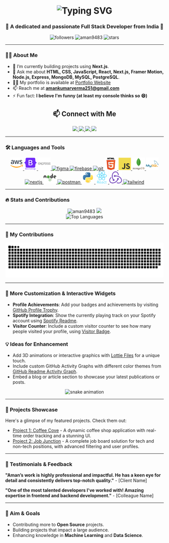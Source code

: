 <h1 align="center">
  <img src="https://readme-typing-svg.herokuapp.com?font=Fira+Code&weight=500&size=25&pause=1000&color=F7C610&background=FFFFFF00&width=435&lines=Hi+there!+I'm+Aman+Verma+👋;Passionate+Full+Stack+Web+Developer;Welcome+to+my+GitHub+profile!+" alt="Typing SVG" />
</h1>

<h3 align="center">🚀 A dedicated and passionate Full Stack Developer from India 🚀</h3>

<p align="center">
  <img src="https://img.shields.io/github/followers/aman9483?label=Followers&style=social" alt="followers" /> 
  <img src="https://komarev.com/ghpvc/?username=aman9483&label=Profile%20views&color=0e75b6&style=flat" alt="aman9483" /> 
  <img src="https://img.shields.io/github/stars/aman9483?affiliations=OWNER%2CCONTRIBUTOR&style=social" alt="stars" />
</p>

---

### 👨‍💻 About Me

- 🌱 I’m currently building projects using **Next.js**.
- 💬 Ask me about **HTML, CSS, JavaScript, React, Next.js, Framer Motion, Node.js, Express, MongoDB, MySQL, PostgreSQL**.
- 👨‍💻 My portfolio is available at [Portfolio Website](https://aman-s-potfolio-ty4r.vercel.app/)
- 📫 Reach me at **amankumarverma251@gmail.com**
- ⚡ Fun fact: **I believe I'm funny (at least my console thinks so 😄)**

<div align="center">
  <h2>📫 Connect with Me</h2>
  <a href="https://www.linkedin.com/in/aman-verma-3014a9226/" target="_blank">
    <img src="https://img.shields.io/badge/LinkedIn-0A66C2?style=for-the-badge&logo=linkedin&logoColor=white" />
  </a>
  <a href="mailto:amankumarverma251@gmail.com">
    <img src="https://img.shields.io/badge/Gmail-D14836?style=for-the-badge&logo=gmail&logoColor=white" />
  </a>
  <a href="https://twitter.com/yoaman17" target="_blank">
    <img src="https://img.shields.io/badge/Twitter-1DA1F2?style=for-the-badge&logo=twitter&logoColor=white" />
  </a>
  <a href="https://aman-s-potfolio-ty4r.vercel.app/" target="_blank">
    <img src="https://img.shields.io/badge/Portfolio-FF5722?style=for-the-badge&logo=google-chrome&logoColor=white" />
  </a>
</div>

---

### 🛠 Languages and Tools

<p align="center">
  <a href="https://aws.amazon.com" target="_blank" rel="noreferrer">
    <img src="https://raw.githubusercontent.com/devicons/devicon/master/icons/amazonwebservices/amazonwebservices-original-wordmark.svg" alt="aws" width="40" height="40"/>
  </a>
  <a href="https://getbootstrap.com" target="_blank" rel="noreferrer">
    <img src="https://raw.githubusercontent.com/devicons/devicon/master/icons/bootstrap/bootstrap-plain-wordmark.svg" alt="bootstrap" width="40" height="40"/>
  </a>
  <a href="https://expressjs.com" target="_blank" rel="noreferrer">
    <img src="https://raw.githubusercontent.com/devicons/devicon/master/icons/express/express-original-wordmark.svg" alt="express" width="40" height="40"/>
  </a>
  <a href="https://www.figma.com/" target="_blank" rel="noreferrer">
    <img src="https://www.vectorlogo.zone/logos/figma/figma-icon.svg" alt="figma" width="40" height="40"/>
  </a>
  <a href="https://firebase.google.com/" target="_blank" rel="noreferrer">
    <img src="https://www.vectorlogo.zone/logos/firebase/firebase-icon.svg" alt="firebase" width="40" height="40"/>
  </a>
  <a href="https://git-scm.com/" target="_blank" rel="noreferrer">
    <img src="https://www.vectorlogo.zone/logos/git-scm/git-scm-icon.svg" alt="git" width="40" height="40"/>
  </a>
  <a href="https://www.w3.org/html/" target="_blank" rel="noreferrer">
    <img src="https://raw.githubusercontent.com/devicons/devicon/master/icons/html5/html5-original-wordmark.svg" alt="html5" width="40" height="40"/>
  </a>
  <a href="https://developer.mozilla.org/en-US/docs/Web/JavaScript" target="_blank" rel="noreferrer">
    <img src="https://raw.githubusercontent.com/devicons/devicon/master/icons/javascript/javascript-original.svg" alt="javascript" width="40" height="40"/>
  </a>
  <a href="https://www.mongodb.com/" target="_blank" rel="noreferrer">
    <img src="https://raw.githubusercontent.com/devicons/devicon/master/icons/mongodb/mongodb-original-wordmark.svg" alt="mongodb" width="40" height="40"/>
  </a>
  <a href="https://www.mysql.com/" target="_blank" rel="noreferrer">
    <img src="https://raw.githubusercontent.com/devicons/devicon/master/icons/mysql/mysql-original-wordmark.svg" alt="mysql" width="40" height="40"/>
  </a>
  <a href="https://nextjs.org/" target="_blank" rel="noreferrer">
    <img src="https://cdn.worldvectorlogo.com/logos/nextjs-2.svg" alt="nextjs" width="40" height="40"/>
  </a>
  <a href="https://nodejs.org" target="_blank" rel="noreferrer">
    <img src="https://raw.githubusercontent.com/devicons/devicon/master/icons/nodejs/nodejs-original-wordmark.svg" alt="nodejs" width="40" height="40"/>
  </a>
  <a href="https://postman.com" target="_blank" rel="noreferrer">
    <img src="https://www.vectorlogo.zone/logos/getpostman/getpostman-icon.svg" alt="postman" width="40" height="40"/>
  </a>
  <a href="https://www.python.org" target="_blank" rel="noreferrer">
    <img src="https://raw.githubusercontent.com/devicons/devicon/master/icons/python/python-original.svg" alt="python" width="40" height="40"/>
  </a>
  <a href="https://reactjs.org/" target="_blank" rel="noreferrer">
    <img src="https://raw.githubusercontent.com/devicons/devicon/master/icons/react/react-original-wordmark.svg" alt="react" width="40" height="40"/>
  </a>
  <a href="https://redux.js.org" target="_blank" rel="noreferrer">
    <img src="https://raw.githubusercontent.com/devicons/devicon/master/icons/redux/redux-original.svg" alt="redux" width="40" height="40"/>
  </a>
  <a href="https://tailwindcss.com/" target="_blank" rel="noreferrer">
    <img src="https://www.vectorlogo.zone/logos/tailwindcss/tailwindcss-icon.svg" alt="tailwind" width="40" height="40"/>
  </a>
</p>

---

### 🔥 Stats and Contributions

<div align="center">
  <img src="https://github-readme-stats.vercel.app/api?username=aman9483&show_icons=true&theme=radical" alt="aman9483" width="48%" />
  <img src="https://github-readme-streak-stats.herokuapp.com/?user=aman9483&theme=radical" width="48%" />
</div>

<div align="center">
  <img src="https://github-readme-stats.vercel.app/api/top-langs?username=aman9483&langs_count=8&layout=compact&theme=radical" alt="Top Languages" width="48%" />
</div>

---

### 🐍 My Contributions

<div align="center">
  <img src="https://raw.githubusercontent.com/platane/snk/output/github-contribution-grid-snake.svg" alt="Snake animation" />
</div>

---

### 🎨 More Customization & Interactive Widgets

- **Profile Achievements**: Add your badges and achievements by visiting [GitHub Profile Trophy](https://github.com/ryo-ma/github-profile-trophy).
- **Spotify Integration**: Show the currently playing track on your Spotify account using [Spotify Readme](https://github.com/kittinan/spotify-github-profile).
- **Visitor Counter**: Include a custom visitor counter to see how many people visited your profile, using [Visitor Badge](https://visitor-badge.glitch.me/).

### 💡 Ideas for Enhancement
- Add 3D animations or interactive graphics with [Lottie Files](https://lottiefiles.com/) for a unique touch.
- Include custom GitHub Activity Graphs with different color themes from [GitHub Readme Activity Graph](https://github.com/Ashutosh00710/github-readme-activity-graph).
- Embed a blog or article section to showcase your latest publications or posts.

<div align="center">
  <img src="https://github.com/Aman9483/aman9483/raw/output/github-contribution-grid-snake.svg" alt="snake animation" />
</div>

---

### 🚀 Projects Showcase

Here's a glimpse of my featured projects. Check them out:

- [Project 1: Coffee Cove](https://github.com/Aman9483/coffee-cove) - A dynamic coffee shop application with real-time order tracking and a stunning UI.
- [Project 2: Job Junction](https://github.com/Aman9483/job-junction) - A complete job board solution for tech and non-tech positions, with advanced filtering and user profiles.

---

### 🌟 Testimonials & Feedback

**"Aman’s work is highly professional and impactful. He has a keen eye for detail and consistently delivers top-notch quality."** - [Client Name]

**"One of the most talented developers I've worked with! Amazing expertise in frontend and backend development."** - [Colleague Name]

---

### 🎯 Aim & Goals

- Contributing more to **Open Source** projects.
- Building projects that impact a large audience.
- Enhancing knowledge in **Machine Learning** and **Data Science**.
